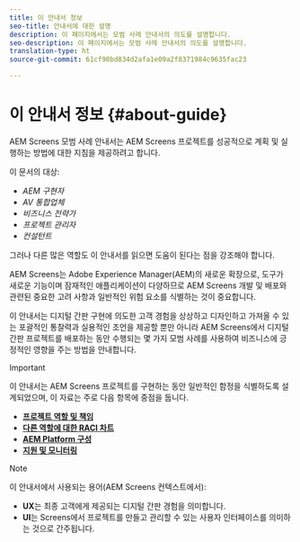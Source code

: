 ```yaml
---
title: 이 안내서 정보
seo-title: 안내서에 대한 설명
description: 이 페이지에서는 모범 사례 안내서의 의도를 설명합니다.
seo-description: 이 페이지에서는 모범 사례 안내서의 의도를 설명합니다.
translation-type: ht
source-git-commit: 61cf90bd834d2afa1e09a2f8371984c9635fac23

---
```



# 이 안내서 정보 {#about-guide}

AEM Screens 모범 사례 안내서는 AEM Screens 프로젝트를 성공적으로 계획 및 실행하는 방법에 대한 지침을 제공하려고 합니다.

이 문서의 대상:

* *AEM 구현자*
* *AV 통합업체*
* *비즈니스 전략가*
* *프로젝트 관리자*
* *컨설턴트*

그러나 다른 많은 역할도 이 안내서를 읽으면 도움이 된다는 점을 강조해야 합니다.

AEM Screens는 Adobe Experience Manager(AEM)의 새로운 확장으로, 도구가 새로운 기능이며 잠재적인 애플리케이션이 다양하므로 AEM Screens 개발 및 배포와 관련된 중요한 고려 사항과 일반적인 위험 요소를 식별하는 것이 중요합니다.

이 안내서는 디지털 간판 구현에 의도한 고객 경험을 상상하고 디자인하고 가져올 수 있는 포괄적인 통찰력과 실용적인 조언을 제공할 뿐만 아니라 AEM Screens에서 디지털 간판 프로젝트를 배포하는 동안 수행되는 몇 가지 모범 사례를 사용하여 비즈니스에 긍정적인 영향을 주는 방법을 안내합니다.
>[!IMPORTANT]
> 이 안내서는 AEM Screens 프로젝트를 구현하는 동안 일반적인 함정을 식별하도록 설계되었으며, 이 자료는 주로 다음 항목에 중점을 둡니다.
>
> * **[프로젝트 역할 및 책임](roles-responsibilities.md)**
> * **[다른 역할에 대한 RACI 차트](roles-responsibilities.md#raci-chart)**
> * **[AEM Platform 구성](aem-platform-configurations.md)**
> * **[지원 및 모니터링](support-monitoring.md)**


>[!NOTE]
> 이 안내서에서 사용되는 용어(AEM Screens 컨텍스트에서):
>
> * **UX**&#x200B;는 최종 고객에게 제공되는 디지털 간판 경험을 의미합니다.
> * **UI**&#x200B;는 Screens에서 프로젝트를 만들고 관리할 수 있는 사용자 인터페이스를 의미하는 것으로 간주됩니다.

